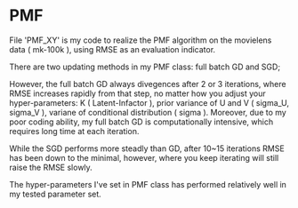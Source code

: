 # PMF
File 'PMF_XY' is my code to realize the PMF algorithm on the movielens data ( mk-100k ), using RMSE as an evaluation indicator.

There are two updating methods in my PMF class: full batch GD and SGD; 

However, the full batch GD always divegences after 2 or 3 iterations, where RMSE increases rapidly from that step, no matter how you adjust your hyper-parameters: K ( Latent-Infactor ), prior variance of U and V ( sigma_U, sigma_V ), variane of conditional distribution ( sigma ). Moreover, due to my poor coding ability, my full batch GD is computationally intensive, which requires long time at each iteration. 

While the SGD performs more steadly than GD, after 10~15 iterations RMSE has been down to the minimal, however, where you keep iterating will still raise the RMSE slowly.

The hyper-parameters I've set in PMF class has performed relatively well in my tested parameter set.
